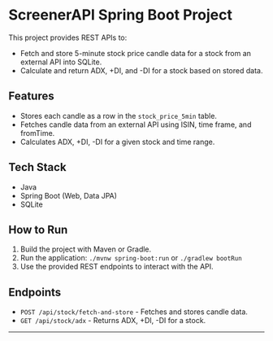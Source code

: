 # ScreenerAPI Spring Boot Project

This project provides REST APIs to:
- Fetch and store 5-minute stock price candle data for a stock from an external API into SQLite.
- Calculate and return ADX, +DI, and -DI for a stock based on stored data.

## Features
- Stores each candle as a row in the `stock_price_5min` table.
- Fetches candle data from an external API using ISIN, time frame, and fromTime.
- Calculates ADX, +DI, -DI for a given stock and time range.

## Tech Stack
- Java
- Spring Boot (Web, Data JPA)
- SQLite

## How to Run
1. Build the project with Maven or Gradle.
2. Run the application: `./mvnw spring-boot:run` or `./gradlew bootRun`
3. Use the provided REST endpoints to interact with the API.

## Endpoints
- `POST /api/stock/fetch-and-store` - Fetches and stores candle data.
- `GET /api/stock/adx` - Returns ADX, +DI, -DI for a stock.

---
